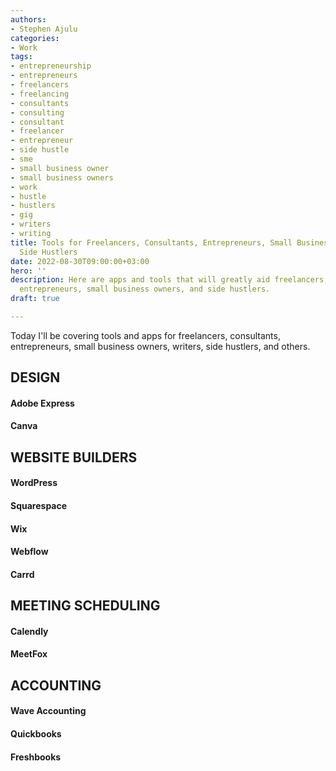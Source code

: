 ```yaml
---
authors:
- Stephen Ajulu
categories:
- Work
tags:
- entrepreneurship
- entrepreneurs
- freelancers
- freelancing
- consultants
- consulting
- consultant
- freelancer
- entrepreneur
- side hustle
- sme
- small business owner
- small business owners
- work
- hustle
- hustlers
- gig
- writers
- writing
title: Tools for Freelancers, Consultants, Entrepreneurs, Small Business Owners, and
  Side Hustlers
date: 2022-08-30T09:00:00+03:00
hero: ''
description: Here are apps and tools that will greatly aid freelancers, consultants,
  entrepreneurs, small business owners, and side hustlers.
draft: true

---
```

Today I'll be covering tools and apps for freelancers, consultants, entrepreneurs, small business owners, writers, side hustlers, and others.

## DESIGN

#### Adobe Express

#### Canva

## WEBSITE BUILDERS

#### WordPress

#### Squarespace

#### Wix

#### Webflow

#### Carrd

## MEETING SCHEDULING

#### Calendly

#### MeetFox

## ACCOUNTING

#### Wave Accounting

#### Quickbooks

#### Freshbooks

## 